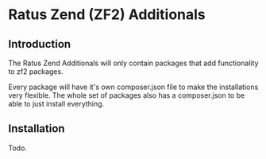 Ratus Zend (ZF2) Additionals
=======================

Introduction
------------
The Ratus Zend Additionals will only contain packages that add functionality to zf2 packages.

Every package will have it's own composer.json file to make the installations very flexible. The whole set of packages
also has a composer.json to be able to just install everything.

Installation
------------

Todo.